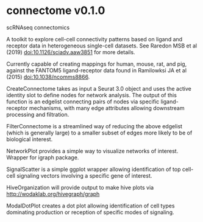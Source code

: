 # connectome v0.1.0

scRNAseq connectomics

A toolkit to explore cell-cell connectivity patterns based on ligand and receptor data in heterogeneous single-cell datasets. See Raredon MSB et al (2019) <doi:10.1126/sciadv.aaw3851> for more details.

Currently capable of creating mappings for human, mouse, rat, and pig, against the FANTOM5 ligand-receptor data found in Ramilowksi JA et al (2015) <doi:10.1038/ncomms8866>.

CreateConnectome takes as input a Seurat 3.0 object and uses the active identity slot to define nodes for network analysis. The output of this function is an edgelist connecting pairs of nodes via specific ligand-receptor mechanisms, with many edge attributes allowing downstream processing and filtration.

FilterConnectome is a streamlined way of reducing the above edgelist (which is generally large) to a smaller subset of edges more likely to be of biological interest.

NetworkPlot provides a simple way to visualize networks of interest.  Wrapper for igraph package.

SignalScatter is a simple ggplot wrapper allowing identification of top cell-cell signaling vectors involving a specific gene of interest.

HiveOrganization will provide output to make hive plots via http://wodaklab.org/hivegraph/graph

ModalDotPlot creates a dot plot allowing identification of cell types dominating production or reception of specific modes of signaling.
